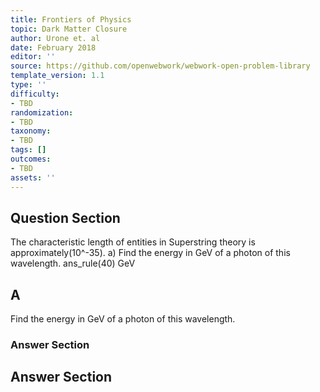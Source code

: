 ```yaml
---
title: Frontiers of Physics
topic: Dark Matter Closure
author: Urone et. al
date: February 2018
editor: ''
source: https://github.com/openwebwork/webwork-open-problem-library
template_version: 1.1
type: ''
difficulty:
- TBD
randomization:
- TBD
taxonomy:
- TBD
tags: []
outcomes:
- TBD
assets: ''
---
```


## Question Section 

The characteristic length of entities in Superstring theory is approximately(10^-35).
a) Find the energy in GeV of a photon of this wavelength. 
ans_rule(40) GeV

## A
Find the energy in GeV of a photon of this wavelength. 
### Answer Section


## Answer Section

